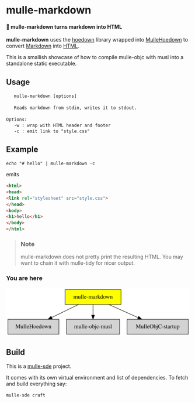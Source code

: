 # mulle-markdown

#### 👯 mulle-markdown turns markdown into HTML

**mulle-markdown** uses the [hoedown](//github.com/hoedown/hoedown)
library wrapped into [MulleHoedown](//github.com/MulleWeb/MulleHoedown) to
convert [Markdown](//en.wikipedia.org/wiki/Markdown) into
[HTML](https://en.wikipedia.org/wiki/HTML).

This is a smallish showcase of how to compile mulle-objc with musl into a
standalone static executable.

## Usage

```console
   mulle-markdown [options]

   Reads markdown from stdin, writes it to stdout.

Options:
   -w : wrap with HTML header and footer
   -c : emit link to "style.css"
```

## Example

```console
echo "# hello" | mulle-markdown -c
```

emits

```html
<html>
<head>
<link rel="stylesheet" src="style.css">
</head>
<body>
<h1>hello</h1>
</body>
</html>
```

> ### Note
>
> mulle-markdown does not pretty print the resulting HTML. You may want to
> chain it with mulle-tidy for nicer output.


### You are here

![Overview](overview.dot.svg)


## Build

This is a [mulle-sde](https://mulle-sde.github.io/) project.

It comes with its own virtual environment and list of dependencies.
To fetch and build everything say:

```
mulle-sde craft
```
